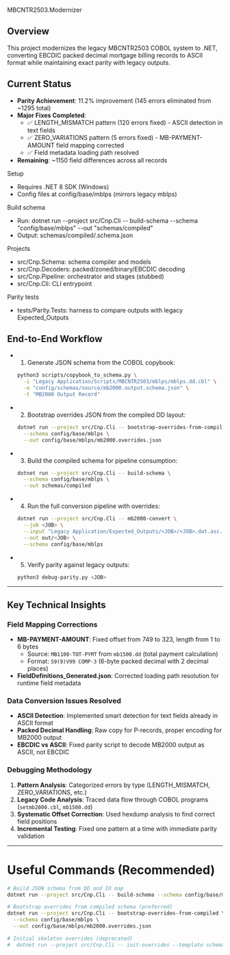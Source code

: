 MBCNTR2503.Modernizer

## Overview
This project modernizes the legacy MBCNTR2503 COBOL system to .NET, converting EBCDIC packed decimal mortgage billing records to ASCII format while maintaining exact parity with legacy outputs.

## Current Status
- **Parity Achievement**: 11.2% improvement (145 errors eliminated from ~1295 total)
- **Major Fixes Completed**:
  - ✅ LENGTH_MISMATCH pattern (120 errors fixed) - ASCII detection in text fields
  - ✅ ZERO_VARIATIONS pattern (5 errors fixed) - MB-PAYMENT-AMOUNT field mapping corrected
  - ✅ Field metadata loading path resolved
- **Remaining**: ~1150 field differences across all records

Setup
- Requires .NET 8 SDK (Windows)
- Config files at config/base/mblps (mirrors legacy mblps)

Build schema
- Run: dotnet run --project src/Cnp.Cli -- build-schema --schema "config/base/mblps" --out "schemas/compiled"
- Output: schemas/compiled/<sha>.schema.json

Projects
- src/Cnp.Schema: schema compiler and models
- src/Cnp.Decoders: packed/zoned/binary/EBCDIC decoding
- src/Cnp.Pipeline: orchestrator and stages (stubbed)
- src/Cnp.Cli: CLI entrypoint

Parity tests
- tests/Parity.Tests: harness to compare outputs with legacy Expected_Outputs

## End-to-End Workflow
- 1. Generate JSON schema from the COBOL copybook:
  ```bash
  python3 scripts/copybook_to_schema.py \
    -i "Legacy Application/Scripts/MBCNTR2503/mblps/mblps.dd.cbl" \
    -o "config/schemas/source/mb2000.output.schema.json" \
    -t "MB2000 Output Record"
  ```
- 2. Bootstrap overrides JSON from the compiled DD layout:
  ```bash
  dotnet run --project src/Cnp.Cli -- bootstrap-overrides-from-compiled \
    --schema config/base/mblps \
    --out config/base/mblps/mb2000.overrides.json
  ```
- 3. Build the compiled schema for pipeline consumption:
  ```bash
  dotnet run --project src/Cnp.Cli -- build-schema \
    --schema config/base/mblps \
    --out schemas/compiled
  ```
- 4. Run the full conversion pipeline with overrides:
  ```bash
  dotnet run --project src/Cnp.Cli -- mb2000-convert \
    --job <JOB> \
    --input "Legacy Application/Expected_Outputs/<JOB>/<JOB>.dat.asc.11.1.p.keyed" \
    --out out/<JOB> \
    --schema config/base/mblps
  ```
- 5. Verify parity against legacy outputs:
  ```bash
  python3 debug-parity.py <JOB>
  ```

---

## Key Technical Insights

### Field Mapping Corrections
- **MB-PAYMENT-AMOUNT**: Fixed offset from 749 to 323, length from 1 to 6 bytes
  - Source: `MB1100-TOT-PYMT` from `mb1500.dd` (total payment calculation)
  - Format: `S9(9)V99 COMP-3` (6-byte packed decimal with 2 decimal places)
- **FieldDefinitions_Generated.json**: Corrected loading path resolution for runtime field metadata

### Data Conversion Issues Resolved
- **ASCII Detection**: Implemented smart detection for text fields already in ASCII format
- **Packed Decimal Handling**: Raw copy for P-records, proper encoding for MB2000 output
- **EBCDIC vs ASCII**: Fixed parity script to decode MB2000 output as ASCII, not EBCDIC

### Debugging Methodology
1. **Pattern Analysis**: Categorized errors by type (LENGTH_MISMATCH, ZERO_VARIATIONS, etc.)
2. **Legacy Code Analysis**: Traced data flow through COBOL programs (`setmb2000.cbl`, `mb1500.dd`)
3. **Systematic Offset Correction**: Used hexdump analysis to find correct field positions
4. **Incremental Testing**: Fixed one pattern at a time with immediate parity validation

---

# Useful Commands (Recommended)
  ```bash
  # Build JSON schema from DD and IO map
  dotnet run --project src/Cnp.Cli -- build-schema --schema config/base/mblps --out schemas/compiled
  
  # Bootstrap overrides from compiled schema (preferred)
  dotnet run --project src/Cnp.Cli -- bootstrap-overrides-from-compiled \
    --schema config/base/mblps \
    --out config/base/mblps/mb2000.overrides.json
  
  # Initial skeleton overrides (deprecated)
  #  dotnet run --project src/Cnp.Cli -- init-overrides --template schemas/source/mb2000.output.schema.json --schema config/base/mblps --out overrides.template.json
  ```


